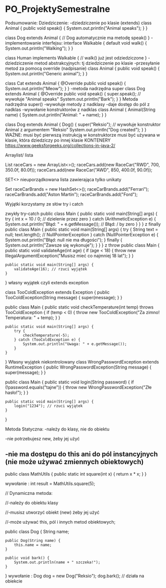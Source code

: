 # PO_ProjektySemestralne
Podsumowanie:
Dziedziczenie:
-dziedziczenie po klasie (extends)
class Animal {
    public void speak() {
        System.out.println("Animal speaks");
    }
}

class Dog extends Animal {
    // Dog automatycznie ma metodę speak()
}
-implementowanie interfejsu:
interface Walkable {
    default void walk() {
        System.out.println("Walking");
    }
}

class Human implements Walkable {
    // walk() już jest odziedziczone
}
-dziedziczenie metod abstrakcyjnych:
tj dziedziczenie po klasie
-przesyłanie metod za pomocą override (nadpisanie)
class Animal {
    public void speak() {
        System.out.println("Generic animal");
    }
}

class Cat extends Animal {
    @Override
    public void speak() {
        System.out.println("Meow");
    }
}
-metoda nadrzędna super 
class Dog extends Animal {
    @Override
    public void speak() {
        super.speak(); // wywołuje "Animal speaks"
        System.out.println("Bark");
    }
}
Metoda nadrzędna super()
-wywołuje metody z nadklasy 
-daje dostęp do pól z nadklas
-wywołanie konstruktorów z nadklas
class Animal {
    Animal(String name) {
        System.out.println("Animal: " + name);
    }
}

class Dog extends Animal {
    Dog() {
        super("Reksio");  // wywołuje konstruktor Animal z argumentem "Reksio"
        System.out.println("Dog created");
    }
}
WAŻNE: 
musi być pierwszą instrukcją w konstruktorze
musi być używana w klasie, która dziedziczy po innej klasie 
KONTENERY 
https://www.geeksforgeeks.org/collections-in-java-2/

Arraylist/ lista 

List<RaceCar> raceCars = new ArrayList<>();
raceCars.add(new RaceCar("RWD", 700, 350.0f, 80.0f));
raceCars.add(new RaceCar("AWD", 850, 400.0f, 90.0f));

SET<>
nieuporządkowana lista zawierająca tylko unikaty

Set<String> raceCarBrands = new HashSet<>();
raceCarBrands.add("Ferrari");
raceCarBrands.add("Aston Martin");
raceCarBrands.add("Ford");


Wyjątki 
korzystamy ze słów try i catch

zwykły try-catch
public class Main {
    public static void main(String[] args) {
        try {
            int x = 10 / 0; // dzielenie przez zero
        } catch (ArithmeticException e) {
            System.out.println("Błąd: " + e.getMessage()); // Błąd: / by zero
        }
    }
}
z finally 
public class Main {
    public static void main(String[] args) {
        try {
            String text = null;
            text.length(); // NullPointerException
        } catch (NullPointerException e) {
            System.out.println("Błąd: null nie ma długości");
        } finally {
            System.out.println("Zawsze się wykonuje");
        }
    }
}
z throw 
public class Main {
    public static void validateAge(int age) {
        if (age < 18) {
            throw new IllegalArgumentException("Musisz mieć co najmniej 18 lat");
        }
    }

    public static void main(String[] args) {
        validateAge(16); // rzuci wyjątek
    }
}
własny wyjątek czyli extends exception 

class TooColdException extends Exception {
    public TooColdException(String message) {
        super(message);
    }
}

public class Main {
    public static void checkTemperature(int temp) throws TooColdException {
        if (temp < 0) {
            throw new TooColdException("Za zimno! Temperatura: " + temp);
        }
    }

    public static void main(String[] args) {
        try {
            checkTemperature(-5);
        } catch (TooColdException e) {
            System.out.println("Uwaga: " + e.getMessage());
        }
    }
}
Własny wyjątek niekontrolowany 
class WrongPasswordException extends RuntimeException {
    public WrongPasswordException(String message) {
        super(message);
    }
}

public class Main {
    public static void login(String password) {
        if (!password.equals("tajne")) {
            throw new WrongPasswordException("Złe hasło!");
        }
    }


    public static void main(String[] args) {
        login("1234"); // rzuci wyjątek
    }
}

Metoda Statyczna:
-należy do klasy, nie do obiektu

-nie potrzebujesz new, żeby jej użyć

-nie ma dostępu do this ani do pól instancyjnych (nie może używać zmiennych obiektowych)
-
public class MathUtils {
    public static int square(int x) {
        return x * x;
    }
}

 wywołanie :
 int result = MathUtils.square(5); 


// Dynamiczna metoda:

//-należy do obiektu klasy

//-musisz utworzyć obiekt (new) żeby jej użyć

//-może używać this, pól i innych metod obiektowych;


public class Dog {
    String name;

    public Dog(String name) {
        this.name = name;
    }

    public void bark() {
        System.out.println(name + " szczeka!");
    }
}
 wywołanie :
 Dog dog = new Dog("Reksio");
dog.bark(); //  działa na obiekcie

